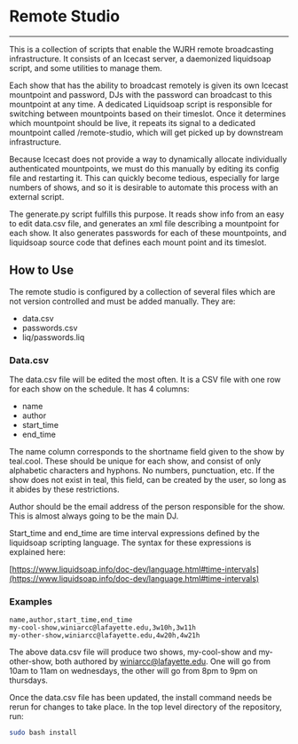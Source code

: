 # Remote Studio

---

This is a collection of scripts that enable the WJRH remote 
broadcasting infrastructure. It consists of an Icecast server,
a daemonized liquidsoap script, and some utilities to manage them.

Each show that has the ability to broadcast remotely is given its
own Icecast mountpoint and password, DJs with the password can 
broadcast to this mountpoint at any time. A dedicated Liquidsoap 
script is responsible for switching between mountpoints based on
their timeslot. Once it determines which mountpoint should be
live, it repeats its signal to a dedicated mountpoint called
/remote-studio, which will get picked up by downstream
infrastructure.

Because Icecast does not provide a way to dynamically allocate
individually authenticated mountpoints, we must do this manually
by editing its config file and restarting it. This can quickly
become tedious, especially for large numbers of shows, and so 
it is desirable to automate this process with an external script.

The generate.py script fulfills this purpose. It reads show info
from an easy to edit data.csv file, and generates an xml file
describing a mountpoint for each show. It also generates
passwords for each of these mountpoints, and liquidsoap source
code that defines each mount point and its timeslot.

## How to Use

The remote studio is configured by a collection of several files
which are not version controlled and must be added manually.
They are:

- data.csv
- passwords.csv
- liq/passwords.liq 

### Data.csv

The data.csv file will be edited the most often. It is a CSV file
with one row for each show on the schedule. It has 4 columns:

- name
- author
- start_time
- end_time

The name column corresponds to the shortname field given to the 
show by teal.cool. These should be unique for each show, and 
consist of only alphabetic characters and hyphons. No numbers,
punctuation, etc. If the show does not exist in teal, this field,
can be created by the user, so long as it abides by these
restrictions.

Author should be the email address of the person responsible for
the show. This is almost always going to be the main DJ.

Start_time and end_time are time interval expressions defined
by the liquidsoap scripting language. The syntax for these
expressions is explained here:

[https://www.liquidsoap.info/doc-dev/language.html#time-intervals](https://www.liquidsoap.info/doc-dev/language.html#time-intervals)

### Examples

```CSV
name,author,start_time,end_time
my-cool-show,winiarcc@lafayette.edu,3w10h,3w11h
my-other-show,winiarcc@lafayette.edu,4w20h,4w21h
```

The above data.csv file will produce two shows, my-cool-show
and my-other-show, both authored by winiarcc@lafayette.edu.
One will go from 10am to 11am on wednesdays, the other will
go from 8pm to 9pm on thursdays.

Once the data.csv file has been updated, the install command needs
be rerun for changes to take place. In the top level directory
of the repository, run:

```bash
sudo bash install
``` 
